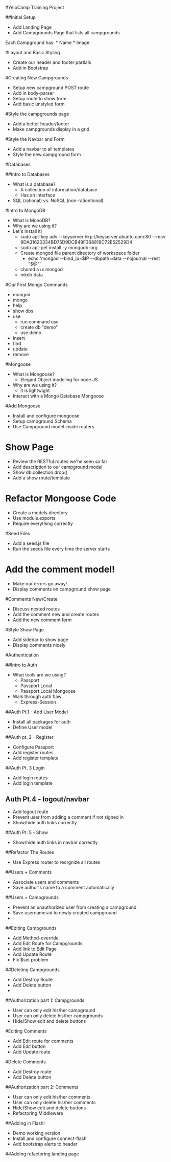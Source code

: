 #YelpCamp Training Project

##Initial Setup
* Add Landing Page
* Add Campgrounds Page that lists all campgrounds

Each Campground has:
    * Name
    * Image

#Layout and Basic Styling
* Create our header and footer partials
* Add in Bootstrap

#Creating New Campgrounds
* Setup new campground POST route
* Add in body-parser
* Setup route to show form
* Add basic unstyled form

#Style the campgrounds page
* Add a better header/footer
* Make campgrounds display in a grid

#Style the Navbar and Form
* Add a navbar to all templates
* Style the new campground form

#Databases

##Intro to Databases
* What is a database?
   * A collection of information/database
   * Has an interface
* SQL (rational) vs. NoSQL (non-rationtional)

#Intro to MongoDB
* What is MonoDB?
* Why are we using it?
* Let's Install it!
    * sudo apt-key adv --keyserver hkp://keyserver.ubuntu.com:80 --recv 9DA31620334BD75D9DCB49F368818C72E52529D4
    * sudo apt-get install -y mongodb-org
    * Create mongod file parent directory of workspace folder
       * echo 'mongod --bind_ip=$IP --dbpath=data --nojournal --rest "$@"'
    * chomd a+x mongod
    * mkdir data 

#Our First Mongo Commands
* mongod
* mongo
* help
* show dbs
* use
   * run command use
   * create db "demo"
   * use demo
* insert
* find
* update
* remove

#Mongoose
* What is Mongoose?
   * Elegant Object modeling for node JS
* Why are we using it?
    * it is lightwight
* Interact with a Mongo Database Mongoose

#Add Mongoose
* Install and configure mongoose
* Setup campground Schema
* Use Campground model inside routers

# Show Page
* Review the RESTful routes we'he seen so far
* Add description to our campground model
* Show db.collection.drop()
* Add a show route/template

 
# Refactor Mongoose Code
* Create a models directory
* Use module.exports
* Require everything correctly

#Seed Files
* Add a seed.js file
* Run the seeds file every time the server starts

# Add the comment model!
* Make our errors go away!
* Display comments on campground show page

#Comments New/Create
* Discuss nested routes
* Add the comment new and create routes
* Add the new comment form

#Style Show Page
* Add sidebar to show page
* Display comments nicely

 
#Authentication

##Intro to Auth
* What tools are we using?
    * Passport
    * Passport Local
    * Passport Local Mongoose
* Walk through auth flaw
    * Express-Session

##Auth Pt.1 - Add User Model
* Install all packages for auth
* Define User model

##Auth pt. 2 - Register
* Configure Passport
* Add register routes
* Add register template

##Auth Pt. 3 Login
* Add login routes
* Add login template

 
## Auth Pt.4 - logout/navbar
* Add logout route
* Prevent user from adding a comment if not signed in
* Show/hide auth links correctly
 

##Auth Pt. 5 - Show
* Show/hide auth links in navbar correctly


##Refactor The Routes
* Use Express router to reorgnize all routes

##Users + Comments
* Associate users and comments
* Save author's name to a comment automatically

##Users + Campgrounds
* Prevent an unauthorized user from creating a campground
* Save username+id to newly created campground
* 


##Editing Campgrounds
* Add Method-override
* Add Edit Route for Campgrounds
* Add link to Edit Page
* Add Update Route
* Fix $set problem


##Deleting Campgrounds
* Add Destroy Route
* Add Delete button
* 


##Authorization part 1: Campgrounds
* User can only edit his/her campground
* User can only delete his/her campgrounds
* Hide/Show edit and delete buttons


#Editing Comments
* Add Edit route for comments
* Add Edit button
* Add Update route

#Delete Comments
* Add Destroy route
* Add Delete button
 

##Authorization part 2: Comments
* User can only edit his/her comments
* User can only delete his/her comments
* Hide/Show edit and delete buttons
* Refactoring Middleware


##Adding in Flash!
* Demo working version
* Install and configure connect-flash
* Add bootstrap alerts to header

##Adding refactoring landing page




